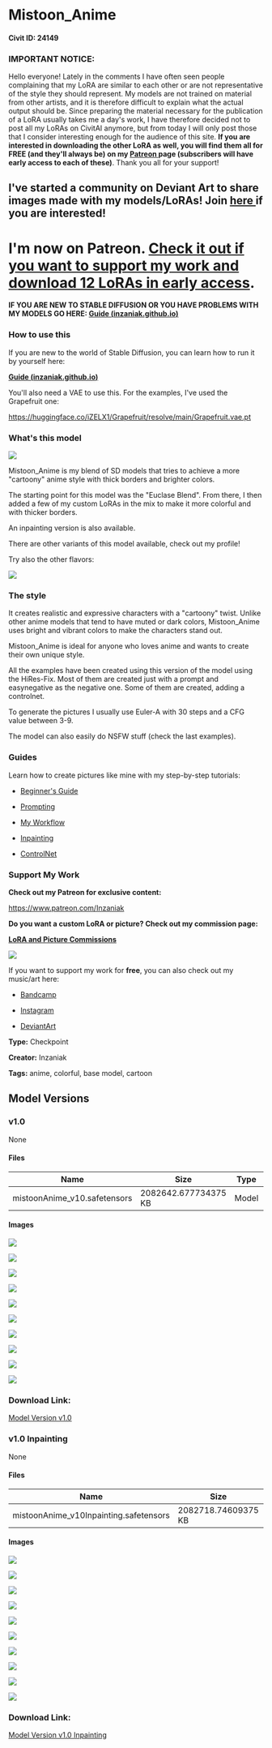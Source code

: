 # Mistoon_Anime

#### Civit ID: 24149

<h3><strong>IMPORTANT NOTICE: </strong></h3><p>Hello everyone! Lately in the comments I have often seen people complaining that my LoRA are similar to each other or are not representative of the style they should represent. My models are not trained on material from other artists, and it is therefore difficult to explain what the actual output should be. Since preparing the material necessary for the publication of a LoRA usually takes me a day's work, I have therefore decided not to post all my LoRAs on CivitAI anymore, but from today I will only post those that I consider interesting enough for the audience of this site. <strong>If you are interested in downloading the other LoRA as well, you will find them all for FREE (and they'll always be) on my </strong><a target="_blank" rel="ugc" href="https://www.patreon.com/Inzaniak"><strong>Patreon </strong></a><strong>page (subscribers will have early access to each of these)</strong>. Thank you all for your support!</p><p></p><h2><strong>I've started a community on Deviant Art to share images made with my models/LoRAs! Join </strong><a target="_blank" rel="ugc" href="https://www.deviantart.com/aimaginarium/"><strong>here </strong></a><strong>if you are interested!</strong></h2><h1><strong>I'm now on Patreon. </strong><a target="_blank" rel="ugc" href="https://www.patreon.com/Inzaniak"><strong>Check it out if you want to support my work and download 12 LoRAs in early access</strong></a><strong>.</strong></h1><p><strong>IF YOU ARE NEW TO STABLE DIFFUSION OR YOU HAVE PROBLEMS WITH MY MODELS GO HERE: </strong><a target="_blank" rel="ugc" href="https://inzaniak.github.io/guide"><strong>Guide (</strong></a><a target="_blank" rel="ugc" href="http://inzaniak.github.io"><strong>inzaniak.github.io</strong></a><a target="_blank" rel="ugc" href="https://inzaniak.github.io/guide"><strong>)</strong></a></p><p></p><h3>How to use this</h3><p>If you are new to the world of Stable Diffusion, you can learn how to run it by yourself here:</p><p><a target="_blank" rel="ugc" href="https://inzaniak.github.io/guide"><strong>Guide (</strong></a><a target="_blank" rel="ugc" href="http://inzaniak.github.io"><strong>inzaniak.github.io</strong></a><a target="_blank" rel="ugc" href="https://inzaniak.github.io/guide"><strong>)</strong></a></p><p>You'll also need a VAE to use this. For the examples, I've used the Grapefruit one:</p><p><a target="_blank" rel="ugc" href="https://huggingface.co/iZELX1/Grapefruit/resolve/main/Grapefruit.vae.pt">https://huggingface.co/iZELX1/Grapefruit/resolve/main/Grapefruit.vae.pt</a></p><h3>What's this model</h3><img src="https://imagecache.civitai.com/xG1nkqKTMzGDvpLrqFT7WA/6bc51c4c-ac13-4f52-fe69-4fa6df1c4600/width=525/6bc51c4c-ac13-4f52-fe69-4fa6df1c4600" /><p>Mistoon_Anime is my blend of SD models that tries to achieve a more "cartoony" anime style with thick borders and brighter colors.</p><p>The starting point for this model was the "Euclase Blend". From there, I then added a few of my custom LoRAs in the mix to make it more colorful and with thicker borders.</p><p>An inpainting version is also available.</p><p>There are other variants of this model available, check out my profile!</p><p>Try also the other flavors:</p><img src="https://imagecache.civitai.com/xG1nkqKTMzGDvpLrqFT7WA/b1f13e1a-3e56-45a5-5a82-2c5624d81400/width=525/b1f13e1a-3e56-45a5-5a82-2c5624d81400.jpeg" /><h3>The style</h3><p>It creates realistic and expressive characters with a "cartoony" twist. Unlike other anime models that tend to have muted or dark colors, Mistoon_Anime uses bright and vibrant colors to make the characters stand out.</p><p>Mistoon_Anime is ideal for anyone who loves anime and wants to create their own unique style.</p><p>All the examples have been created using this version of the model using the HiRes-Fix. Most of them are created just with a prompt and easynegative as the negative one. Some of them are created, adding a controlnet.</p><p>To generate the pictures I usually use Euler-A with 30 steps and a CFG value between 3-9.</p><p>The model can also easily do NSFW stuff (check the last examples).</p><p></p><h3>Guides</h3><p>Learn how to create pictures like mine with my step-by-step tutorials:</p><ul><li><p><a target="_blank" rel="ugc" href="https://medium.com/p/bd7dbcd5ce4b">Beginner's Guide</a></p></li><li><p><a target="_blank" rel="ugc" href="https://medium.com/p/35eacb3dc5f4">Prompting</a></p></li><li><p><a target="_blank" rel="ugc" href="https://medium.com/@inzaniak/stable-diffusion-ultimate-guide-pt-3-high-resolution-a4f5d7b60f38">My Workflow</a></p></li><li><p><a target="_blank" rel="ugc" href="https://medium.com/p/772ea69472c9">Inpainting</a></p></li><li><p><a target="_blank" rel="ugc" href="https://medium.com/@inzaniak/stable-diffusion-ultimate-guide-pt-5-controlnet-6f45e9614119">ControlNet</a></p></li></ul><p></p><h3>Support My Work</h3><p><strong>Check out my Patreon for exclusive content:</strong></p><p><a target="_blank" rel="ugc" href="https://www.patreon.com/Inzaniak">https://www.patreon.com/Inzaniak</a></p><p></p><p><strong>Do you want a custom LoRA or picture? Check out my commission page:</strong></p><p><a target="_blank" rel="ugc" href="https://www.deviantart.com/inzaniak/shop/commissions"><strong>LoRA and Picture Commissions</strong></a></p><img src="https://imagecache.civitai.com/xG1nkqKTMzGDvpLrqFT7WA/1af9f29b-5b4f-4c53-2d9e-583fc5208800/width=525/1af9f29b-5b4f-4c53-2d9e-583fc5208800.jpeg" /><p>If you want to support my work for <strong>free</strong>, you can also check out my music/art here:</p><ul><li><p><a target="_blank" rel="ugc" href="https://inzaniak.bandcamp.com/">Bandcamp</a></p></li></ul><ul><li><p><a target="_blank" rel="ugc" href="https://www.instagram.com/inzaniak_aiart/">Instagram</a></p></li><li><p><a target="_blank" rel="ugc" href="https://www.deviantart.com/inzaniak">DeviantArt</a></p></li></ul><p></p>

**Type:** Checkpoint

**Creator:** Inzaniak

**Tags:** anime, colorful, base model, cartoon

## Model Versions

### v1.0

None

#### Files

| Name | Size | Type | Format | Download Url | AutoV1 | AutoV2 | SHA256 | CRC32 | BLAKE3 |
| --- | --- | --- | --- | --- | --- | --- | --- | --- | --- |
| mistoonAnime_v10.safetensors | 2082642.677734375 KB | Model | SafeTensor | https://civitai.com/api/download/models/28861 | 1F31B9EB | A49140C6C5 | A49140C6C58B7025F36FD7E206E0AA70F39F24940CD84E4F3589578239305B15 | 82E16498 | 536642A5CDEF973B6C4D38CD8966D3BD55E8E12E295CA24A5CDC5E49E029C7B0 |

#### Images

<p><img src="https://image.civitai.com/xG1nkqKTMzGDvpLrqFT7WA/426bf1ed-56ae-425c-f521-43f46efe3200/width=450/325561.jpeg" /></p>

<p><img src="https://image.civitai.com/xG1nkqKTMzGDvpLrqFT7WA/e2a1ee02-5998-4290-31bd-3708cb73ac00/width=450/325580.jpeg" /></p>

<p><img src="https://image.civitai.com/xG1nkqKTMzGDvpLrqFT7WA/0a691f02-7bbd-4687-b993-c7cbe2118e00/width=450/325579.jpeg" /></p>

<p><img src="https://image.civitai.com/xG1nkqKTMzGDvpLrqFT7WA/6ec608c1-373a-431e-5b02-1f7c8c6d4d00/width=450/325578.jpeg" /></p>

<p><img src="https://image.civitai.com/xG1nkqKTMzGDvpLrqFT7WA/bbd0eef1-3295-4689-1e80-3aaf81618e00/width=450/325577.jpeg" /></p>

<p><img src="https://image.civitai.com/xG1nkqKTMzGDvpLrqFT7WA/df1b5809-d2c5-421e-d495-b166c3cedc00/width=450/325576.jpeg" /></p>

<p><img src="https://image.civitai.com/xG1nkqKTMzGDvpLrqFT7WA/66b12cdf-2efc-4efe-9a99-51b92341cb00/width=450/325575.jpeg" /></p>

<p><img src="https://image.civitai.com/xG1nkqKTMzGDvpLrqFT7WA/d1932eed-38b4-426a-761b-980a88a15100/width=450/325574.jpeg" /></p>

<p><img src="https://image.civitai.com/xG1nkqKTMzGDvpLrqFT7WA/9b17d4ad-16df-4b4c-4f49-bdfc780c5200/width=450/325573.jpeg" /></p>

<p><img src="https://image.civitai.com/xG1nkqKTMzGDvpLrqFT7WA/4e7a0c47-ebea-47c6-9907-1db44b442300/width=450/325572.jpeg" /></p>

### Download Link:

[Model Version v1.0](https://civitai.com/api/download/models/28861)

### v1.0 Inpainting

None

#### Files

| Name | Size | Type | Format | Download Url | AutoV1 | AutoV2 | SHA256 | CRC32 | BLAKE3 |
| --- | --- | --- | --- | --- | --- | --- | --- | --- | --- |
| mistoonAnime_v10Inpainting.safetensors | 2082718.74609375 KB | Model | SafeTensor | https://civitai.com/api/download/models/28862 | CCD4BA65 | 788EFB41D9 | 788EFB41D951C7211CF8DCB1504181B65C0987BDE053B59B5B55F88A2D260E89 | 5ED33AD6 | 4DCF21F89D53B6704F8FEB68F2B1D67C3C0660CF86641B882A6516771A287DCF |

#### Images

<p><img src="https://image.civitai.com/xG1nkqKTMzGDvpLrqFT7WA/426bf1ed-56ae-425c-f521-43f46efe3200/width=450/325600.jpeg" /></p>

<p><img src="https://image.civitai.com/xG1nkqKTMzGDvpLrqFT7WA/e2a1ee02-5998-4290-31bd-3708cb73ac00/width=450/325599.jpeg" /></p>

<p><img src="https://image.civitai.com/xG1nkqKTMzGDvpLrqFT7WA/0a691f02-7bbd-4687-b993-c7cbe2118e00/width=450/325598.jpeg" /></p>

<p><img src="https://image.civitai.com/xG1nkqKTMzGDvpLrqFT7WA/6ec608c1-373a-431e-5b02-1f7c8c6d4d00/width=450/325597.jpeg" /></p>

<p><img src="https://image.civitai.com/xG1nkqKTMzGDvpLrqFT7WA/bbd0eef1-3295-4689-1e80-3aaf81618e00/width=450/325596.jpeg" /></p>

<p><img src="https://image.civitai.com/xG1nkqKTMzGDvpLrqFT7WA/df1b5809-d2c5-421e-d495-b166c3cedc00/width=450/325595.jpeg" /></p>

<p><img src="https://image.civitai.com/xG1nkqKTMzGDvpLrqFT7WA/66b12cdf-2efc-4efe-9a99-51b92341cb00/width=450/325594.jpeg" /></p>

<p><img src="https://image.civitai.com/xG1nkqKTMzGDvpLrqFT7WA/d1932eed-38b4-426a-761b-980a88a15100/width=450/325593.jpeg" /></p>

<p><img src="https://image.civitai.com/xG1nkqKTMzGDvpLrqFT7WA/9b17d4ad-16df-4b4c-4f49-bdfc780c5200/width=450/325592.jpeg" /></p>

<p><img src="https://image.civitai.com/xG1nkqKTMzGDvpLrqFT7WA/4e7a0c47-ebea-47c6-9907-1db44b442300/width=450/325591.jpeg" /></p>

### Download Link:

[Model Version v1.0 Inpainting](https://civitai.com/api/download/models/28862)

